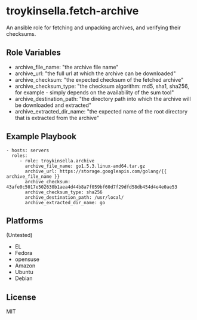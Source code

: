 troykinsella.fetch-archive
==========================

An ansible role for fetching and unpacking archives, and verifying their checksums.

Role Variables
--------------

* archive_file_name: "the archive file name"
* archive_url: "the full url at which the archive can be downloaded"
* archive_checksum: "the expected checksum of the fetched archive"
* archive_checksum_type: "the checksum algorithm: md5, sha1, sha256, for example - simply depends on the availability of the sum tool"
* archive_destination_path: "the directory path into which the archive will be downloaded and extracted"
* archive_extracted_dir_name: "the expected name of the root directory that is extracted from the archive"

Example Playbook
----------------

    - hosts: servers
      roles:
         - role: troykinsella.archive
           archive_file_name: go1.5.3.linux-amd64.tar.gz
           archive_url: https://storage.googleapis.com/golang/{{ archive_file_name }}
           archive_checksum: 43afe0c5017e502630b1aea4d44b8a7f059bf60d7f29dfd58db454d4e4e0ae53
           archive_checksum_type: sha256
           archive_destination_path: /usr/local/
           archive_extracted_dir_name: go

Platforms
---------

(Untested)

* EL
* Fedora
* opensuse
* Amazon
* Ubuntu
* Debian

License
-------

MIT
